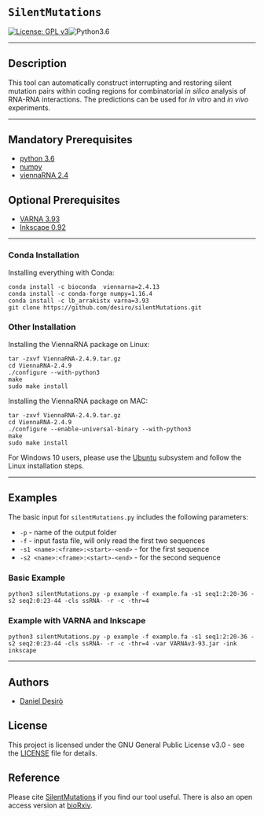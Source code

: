 
## <samp>SilentMutations</samp>
[![License: GPL v3](https://img.shields.io/badge/License-GPL%20v3-teal.svg)](https://www.gnu.org/licenses/gpl-3.0)![Python3.6](https://img.shields.io/badge/Language-Python_3.6-darkred.svg)

***

## Description

This tool can automatically construct interrupting and restoring silent mutation pairs within coding regions for combinatorial *in silico* analysis of RNA-RNA interactions. The predictions can be used for *in vitro* and *in vivo* experiments.

***

## Mandatory Prerequisites

* [python 3.6](https://www.python.org/downloads/release/python-365/)
* [numpy](http://www.numpy.org/)
* [viennaRNA 2.4](https://www.tbi.univie.ac.at/RNA/documentation.html#install)

## Optional Prerequisites

* [VARNA 3.93](http://varna.lri.fr/)
* [Inkscape 0.92](https://inkscape.org/en/)

***

### Conda Installation

Installing everything with Conda:
```
conda install -c bioconda  viennarna=2.4.13
conda install -c conda-forge numpy=1.16.4
conda install -c lb_arrakistx varna=3.93
git clone https://github.com/desiro/silentMutations.git 
```

### Other Installation

Installing the ViennaRNA package on Linux:
```
tar -zxvf ViennaRNA-2.4.9.tar.gz
cd ViennaRNA-2.4.9
./configure --with-python3
make
sudo make install
```

Installing the ViennaRNA package on MAC:
```
tar -zxvf ViennaRNA-2.4.9.tar.gz
cd ViennaRNA-2.4.9
./configure --enable-universal-binary --with-python3
make
sudo make install
```

For Windows 10 users, please use the [Ubuntu](https://www.microsoft.com/en-us/p/ubuntu/9nblggh4msv6?cid=msft_web_chart) subsystem and follow the Linux installation steps. 

***

## Examples

The basic input for ```silentMutations.py``` includes the following parameters:
* ```-p``` - name of the output folder
* ```-f``` - input fasta file, will only read the first two sequences
* ```-s1 <name>:<frame>:<start>-<end>``` - for the first sequence
* ```-s2 <name>:<frame>:<start>-<end>``` - for the second sequence
  
### Basic Example
```
python3 silentMutations.py -p example -f example.fa -s1 seq1:2:20-36 -s2 seq2:0:23-44 -cls ssRNA- -r -c -thr=4
```

### Example with VARNA and Inkscape
```
python3 silentMutations.py -p example -f example.fa -s1 seq1:2:20-36 -s2 seq2:0:23-44 -cls ssRNA- -r -c -thr=4 -var VARNAv3-93.jar -ink inkscape
```

***

## Authors

* [Daniel Desirò](https://github.com/desiro)

## License

This project is licensed under the GNU General Public License v3.0 - see the [LICENSE](LICENSE) file for details.

## Reference

Please cite [SilentMutations](https://www.sciencedirect.com/science/article/pii/S016817021830577X) if you find our tool useful.
There is also an open access version at [bioRxiv](https://doi.org/10.1101/424002).
